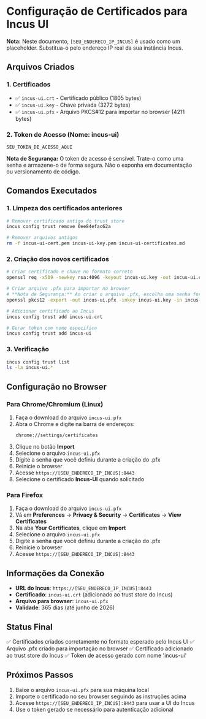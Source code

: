 # Configuração de Certificados para Incus UI

**Nota:** Neste documento, `[SEU_ENDERECO_IP_INCUS]` é usado como um placeholder. Substitua-o pelo endereço IP real da sua instância Incus.

## Arquivos Criados

### 1. Certificados
- ✅ `incus-ui.crt` - Certificado público (1805 bytes)
- ✅ `incus-ui.key` - Chave privada (3272 bytes) 
- ✅ `incus-ui.pfx` - Arquivo PKCS#12 para importar no browser (4211 bytes)

### 2. Token de Acesso (Nome: incus-ui)
```
SEU_TOKEN_DE_ACESSO_AQUI
```
**Nota de Segurança:** O token de acesso é sensível. Trate-o como uma senha e armazene-o de forma segura. Não o exponha em documentação ou versionamento de código.

## Comandos Executados

### 1. Limpeza dos certificados anteriores
```bash
# Remover certificado antigo do trust store
incus config trust remove 0ee84efac62a

# Remover arquivos antigos
rm -f incus-ui-cert.pem incus-ui-key.pem incus-ui-certificates.md
```

### 2. Criação dos novos certificados
```bash
# Criar certificado e chave no formato correto
openssl req -x509 -newkey rsa:4096 -keyout incus-ui.key -out incus-ui.crt -days 365 -nodes -subj "/CN=incus-ui"

# Criar arquivo .pfx para importar no browser
# **Nota de Segurança:** Ao criar o arquivo .pfx, escolha uma senha forte e armazene-a de forma segura, preferencialmente utilizando um gerenciador de senhas. Não compartilhe esta senha.
openssl pkcs12 -export -out incus-ui.pfx -inkey incus-ui.key -in incus-ui.crt # Lembre-se de definir uma senha segura aqui!

# Adicionar certificado ao Incus
incus config trust add incus-ui.crt

# Gerar token com nome específico
incus config trust add incus-ui
```

### 3. Verificação
```bash
incus config trust list
ls -la incus-ui.*
```

## Configuração no Browser

### Para Chrome/Chromium (Linux)
1. Faça o download do arquivo `incus-ui.pfx`
2. Abra o Chrome e digite na barra de endereços:
   ```
   chrome://settings/certificates
   ```
3. Clique no botão **Import** 
4. Selecione o arquivo `incus-ui.pfx`
5. Digite a senha que você definiu durante a criação do .pfx
6. Reinicie o browser
7. Acesse `https://[SEU_ENDERECO_IP_INCUS]:8443`
8. Selecione o certificado **Incus-UI** quando solicitado

### Para Firefox
1. Faça o download do arquivo `incus-ui.pfx`
2. Vá em **Preferences** → **Privacy & Security** → **Certificates** → **View Certificates**
3. Na aba **Your Certificates**, clique em **Import**
4. Selecione o arquivo `incus-ui.pfx`
 5. Digite a senha que você definiu durante a criação do .pfx
6. Reinicie o browser
7. Acesse `https://[SEU_ENDERECO_IP_INCUS]:8443`

## Informações da Conexão

- **URL do Incus**: `https://[SEU_ENDERECO_IP_INCUS]:8443`
- **Certificado**: `incus-ui.crt` (adicionado ao trust store do Incus)
- **Arquivo para browser**: `incus-ui.pfx`
- **Validade**: 365 dias (até junho de 2026)

## Status Final

✅ Certificados criados corretamente no formato esperado pelo Incus UI
✅ Arquivo .pfx criado para importação no browser
✅ Certificado adicionado ao trust store do Incus
✅ Token de acesso gerado com nome 'incus-ui'

## Próximos Passos

1. Baixe o arquivo `incus-ui.pfx` para sua máquina local
2. Importe o certificado no seu browser seguindo as instruções acima
3. Acesse `https://[SEU_ENDERECO_IP_INCUS]:8443` para usar a UI do Incus
4. Use o token gerado se necessário para autenticação adicional

